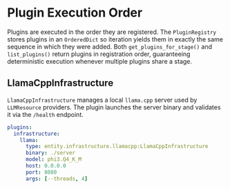 # Plugin Execution Order

Plugins are executed in the order they are registered. The `PluginRegistry`
stores plugins in an `OrderedDict` so iteration yields them in exactly the
same sequence in which they were added. Both `get_plugins_for_stage()` and
`list_plugins()` return plugins in registration order, guaranteeing
deterministic execution whenever multiple plugins share a stage.

## LlamaCppInfrastructure

`LlamaCppInfrastructure` manages a local `llama.cpp` server used by
`LLMResource` providers. The plugin launches the server binary and
validates it via the `/health` endpoint.

```yaml
plugins:
  infrastructure:
    llama:
      type: entity.infrastructure.llamacpp:LlamaCppInfrastructure
      binary: ./server
      model: phi3.Q4_K_M
      host: 0.0.0.0
      port: 8080
      args: [--threads, 4]
```

